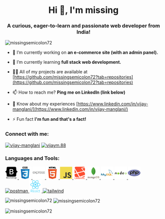 <h1 align="center">Hi 👋, I'm missing</h1>
<h3 align="center">A curious, eager-to-learn and passionate web developer from India!</h3>

<p align="left"> <img src="https://komarev.com/ghpvc/?username=missingsemicolon72&label=Profile%20views&color=0e75b6&style=flat" alt="missingsemicolon72" /> </p>

- 🔭 I’m currently working on **an e-commerce site (with an admin panel).**

- 🌱 I’m currently learning **full stack web development.**

- 👨‍💻 All of my projects are available at [https://github.com/missingsemicolon72?tab=repositories](https://github.com/missingsemicolon72?tab=repositories)

- 📫 How to reach me? **Ping me on LinkedIn (link below)**

- 📄 Know about my experiences [https://www.linkedin.com/in/vijay-manglani/](https://www.linkedin.com/in/vijay-manglani/)

- ⚡ Fun fact **I'm fun and that's a fact!**

<h3 align="left">Connect with me:</h3>
<p align="left">
<a href="https://linkedin.com/in/vijay-manglani" target="blank"><img align="center" src="https://raw.githubusercontent.com/rahuldkjain/github-profile-readme-generator/master/src/images/icons/Social/linked-in-alt.svg" alt="vijay-manglani" height="30" width="40" /></a>
<a href="https://instagram.com/vijaym.88" target="blank"><img align="center" src="https://raw.githubusercontent.com/rahuldkjain/github-profile-readme-generator/master/src/images/icons/Social/instagram.svg" alt="vijaym.88" height="30" width="40" /></a>
</p>

<h3 align="left">Languages and Tools:</h3>
<p align="left"> <a href="https://getbootstrap.com" target="_blank" rel="noreferrer"> <img src="https://raw.githubusercontent.com/devicons/devicon/master/icons/bootstrap/bootstrap-plain-wordmark.svg" alt="bootstrap" width="40" height="40"/> </a> <a href="https://www.w3schools.com/css/" target="_blank" rel="noreferrer"> <img src="https://raw.githubusercontent.com/devicons/devicon/master/icons/css3/css3-original-wordmark.svg" alt="css3" width="40" height="40"/> </a> <a href="https://expressjs.com" target="_blank" rel="noreferrer"> <img src="https://raw.githubusercontent.com/devicons/devicon/master/icons/express/express-original-wordmark.svg" alt="express" width="40" height="40"/> </a> <a href="https://www.w3.org/html/" target="_blank" rel="noreferrer"> <img src="https://raw.githubusercontent.com/devicons/devicon/master/icons/html5/html5-original-wordmark.svg" alt="html5" width="40" height="40"/> </a> <a href="https://developer.mozilla.org/en-US/docs/Web/JavaScript" target="_blank" rel="noreferrer"> <img src="https://raw.githubusercontent.com/devicons/devicon/master/icons/javascript/javascript-original.svg" alt="javascript" width="40" height="40"/> </a> <a href="https://laravel.com/" target="_blank" rel="noreferrer"> <img src="https://raw.githubusercontent.com/devicons/devicon/master/icons/laravel/laravel-plain-wordmark.svg" alt="laravel" width="40" height="40"/> </a> <a href="https://www.mongodb.com/" target="_blank" rel="noreferrer"> <img src="https://raw.githubusercontent.com/devicons/devicon/master/icons/mongodb/mongodb-original-wordmark.svg" alt="mongodb" width="40" height="40"/> </a> <a href="https://www.mysql.com/" target="_blank" rel="noreferrer"> <img src="https://raw.githubusercontent.com/devicons/devicon/master/icons/mysql/mysql-original-wordmark.svg" alt="mysql" width="40" height="40"/> </a> <a href="https://nodejs.org" target="_blank" rel="noreferrer"> <img src="https://raw.githubusercontent.com/devicons/devicon/master/icons/nodejs/nodejs-original-wordmark.svg" alt="nodejs" width="40" height="40"/> </a> <a href="https://www.php.net" target="_blank" rel="noreferrer"> <img src="https://raw.githubusercontent.com/devicons/devicon/master/icons/php/php-original.svg" alt="php" width="40" height="40"/> </a> <a href="https://postman.com" target="_blank" rel="noreferrer"> <img src="https://www.vectorlogo.zone/logos/getpostman/getpostman-icon.svg" alt="postman" width="40" height="40"/> </a> <a href="https://reactjs.org/" target="_blank" rel="noreferrer"> <img src="https://raw.githubusercontent.com/devicons/devicon/master/icons/react/react-original-wordmark.svg" alt="react" width="40" height="40"/> </a> <a href="https://tailwindcss.com/" target="_blank" rel="noreferrer"> <img src="https://www.vectorlogo.zone/logos/tailwindcss/tailwindcss-icon.svg" alt="tailwind" width="40" height="40"/> </a> </p>

<p><img align="left" src="https://github-readme-stats.vercel.app/api/top-langs?username=missingsemicolon72&show_icons=true&locale=en&layout=compact" alt="missingsemicolon72" /></p>

<p>&nbsp;<img align="center" src="https://github-readme-stats.vercel.app/api?username=missingsemicolon72&show_icons=true&locale=en" alt="missingsemicolon72" /></p>

<p><img align="center" src="https://github-readme-streak-stats.herokuapp.com/?user=missingsemicolon72&" alt="missingsemicolon72" /></p>

